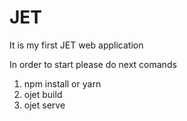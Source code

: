 # JET
It is my first JET web application

In order to start please do next comands

1. npm install or yarn
2. ojet build
3. ojet serve
